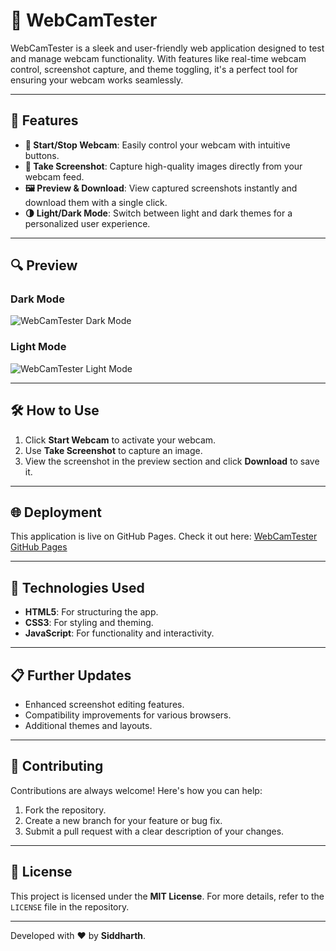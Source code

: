 # 🎥 WebCamTester

WebCamTester is a sleek and user-friendly web application designed to test and manage webcam functionality. With features like real-time webcam control, screenshot capture, and theme toggling, it's a perfect tool for ensuring your webcam works seamlessly.

---

## 🚀 Features

- **🎥 Start/Stop Webcam**: Easily control your webcam with intuitive buttons.
- **📸 Take Screenshot**: Capture high-quality images directly from your webcam feed.
- **🖼️ Preview & Download**: View captured screenshots instantly and download them with a single click.
- **🌗 Light/Dark Mode**: Switch between light and dark themes for a personalized user experience.

---

## 🔍 Preview

### Dark Mode
![WebCamTester Dark Mode](https://raw.githubusercontent.com/your-username/webcamtester/Assets/AkkaDarkMode.png)

### Light Mode
![WebCamTester Light Mode](https://raw.githubusercontent.com/your-username/webcamtester/main/Assets/AkkaTalksWithHerBF.png)

---

## 🛠️ How to Use

1. Click **Start Webcam** to activate your webcam.
2. Use **Take Screenshot** to capture an image.
3. View the screenshot in the preview section and click **Download** to save it.

---

## 🌐 Deployment

This application is live on GitHub Pages. Check it out here:
[WebCamTester GitHub Pages](https://your-username.github.io/webcamtester/)

---

## 🧰 Technologies Used

- **HTML5**: For structuring the app.
- **CSS3**: For styling and theming.
- **JavaScript**: For functionality and interactivity.

---

## 📋 Further Updates

- Enhanced screenshot editing features.
- Compatibility improvements for various browsers.
- Additional themes and layouts.

---

## 🤝 Contributing

Contributions are always welcome! Here's how you can help:

1. Fork the repository.
2. Create a new branch for your feature or bug fix.
3. Submit a pull request with a clear description of your changes.

---


## 📜 License

This project is licensed under the **MIT License**. For more details, refer to the `LICENSE` file in the repository.

---

Developed with ❤️ by **Siddharth**.
